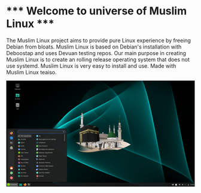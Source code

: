 # *** Welcome to universe of Muslim Linux ***

The Muslim Linux project aims to provide pure Linux experience by freeing Debian from bloats. Muslim Linux is based on Debian's installation with Deboostap and uses Devuan testing repos. Our main purpose in creating Muslim Linux is to create an rolling release operating system that does not use systemd. Muslim Linux is very easy to install and use. Made with Muslim Linux teaiso.


![screenshot](https://github.com/muslimos/muslimos.github.io/raw/main/screenshot/1a.png "screenshot")

